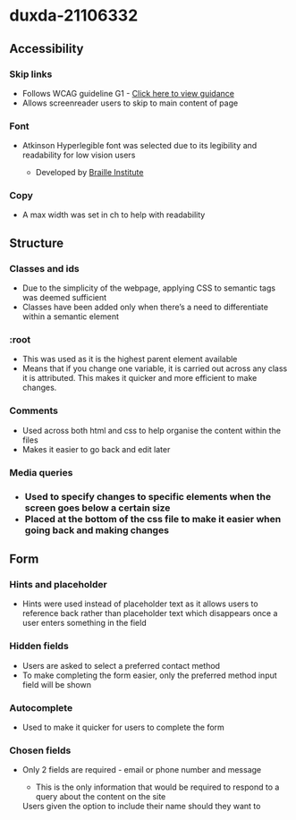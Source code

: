 # duxda-21106332

<h2>Accessibility</h2>

<h3>Skip links</h3>
<ul>
  <li>Follows WCAG guideline G1 - <a href="https://www.w3.org/TR/WCAG20-TECHS/G1.html">Click here to view guidance</a></li>
  <li> Allows screenreader users to skip to main content of page</li>
</ul> 
 
 <h3>Font</h3>
 <ul>
  <li>Atkinson Hyperlegible font was selected due to its legibility and readability for low vision users</li>
  <ul>
    <li>Developed by <a href="https://brailleinstitute.org/freefont">Braille Institute</a></li>
  </ul>
 </ul>
 
 <h3>Copy</h3>
 <ul>
  <li>A max width was set in ch to help with readability</li>
 </ul>
 
 <h2>Structure</h2>
 
 <h3>Classes and ids</h3>
 <ul>
  <li>Due to the simplicity of the webpage, applying CSS to semantic tags was deemed sufficient</li>
  <li>Classes have been added only when there’s a need to differentiate within a semantic element</li>
 </ul>
 
 <h3>:root</h3>
 <ul>
  <li>This was used as it is the highest parent element available</li>
  <li>Means that if you change one variable, it is carried out across any class it is attributed. 
    This makes it quicker and more efficient to make changes.</li>
 </ul>
 
 <h3>Comments</h3>
 <ul>
  <li>Used across both html and css to help organise the content within the files</li>
  <li>Makes it easier to go back and edit later</li>
 </ul>
  
 <h3>Media queries<h3>
  <ul>
    <li>Used to specify changes to specific elements when the screen goes below a certain size</li>
    <li>Placed at the bottom of the css file to make it easier when going back and making changes</li>
  </ul>
  
  <h2>Form</h2>
  
<h3>Hints and placeholder</h3>
  <ul>
    <li>Hints were used instead of placeholder text as it allows users to reference back rather than placeholder text which disappears once a user enters something in the field</li>
  </ul>
  
  <h3>Hidden fields</h3>
  <ul>
  <li>Users are asked to select a preferred contact method</li>
  <li>To make completing the form easier, only the preferred method input field will be shown</li>
  </ul>
  
  <h3>Autocomplete</h3>
  <ul>
  <li>Used to make it quicker for users to complete the form</li>
  </ul>
  
  <h3>Chosen fields</h3>
  <ul>
    <li>Only 2 fields are required - email or phone number and message</li>
    <ul>
      <li>This is the only information that would be required to respond to a query about the content on the site</li>
     </ul
    <li>Users given the option to include their name should they want to</li>
